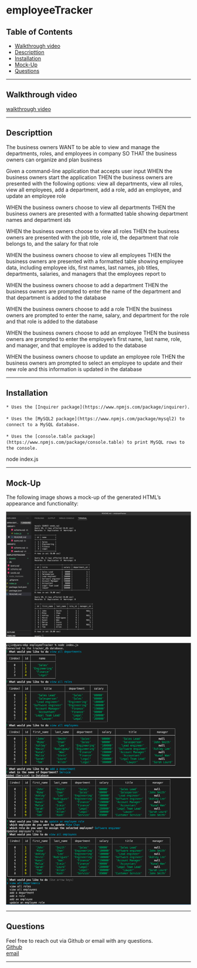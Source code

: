# employeeTracker

## Table of Contents

- [Walkthrough video](#walkthrough-video)
- [Descripttion](#descripttion)
- [Installation](#installation)
- [Mock-Up](#mock-up)
- [Questions](#questions)

---

## Walkthrough video

[walkthrough video ](https://watch.screencastify.com/v/PNvavS7FV2XilAiQ4GuT) <br>

---

## Descripttion

The business owners WANT to be able to view and manage the departments, roles, and employees in company
SO THAT the business owners can organize and plan business

Given a command-line application that accepts user input
WHEN the business owners start the application
THEN the business owners are presented with the following options: view all departments, view all roles, view all employees, add a department, add a role, add an employee, and update an employee role

WHEN the business owners choose to view all departments
THEN the business owners are presented with a formatted table showing department names and department ids

WHEN the business owners choose to view all roles
THEN the business owners are presented with the job title, role id, the department that role belongs to, and the salary for that role

WHEN the business owners choose to view all employees
THEN the business owners are presented with a formatted table showing employee data, including employee ids, first names, last names, job titles, departments, salaries, and managers that the employees report to

WHEN the business owners choose to add a department
THEN the business owners are prompted to enter the name of the department and that department is added to the database

WHEN the business owners choose to add a role
THEN the business owners are prompted to enter the name, salary, and department for the role and that role is added to the database

WHEN the business owners choose to add an employee
THEN the business owners are prompted to enter the employee’s first name, last name, role, and manager, and that employee is added to the database

WHEN the business owners choose to update an employee role
THEN the business owners am prompted to select an employee to update and their new role and this information is updated in the database

---

## Installation

    * Uses the [Inquirer package](https://www.npmjs.com/package/inquirer).

    * Uses the [MySQL2 package](https://www.npmjs.com/package/mysql2) to connect to a MySQL database.

    * Uses the [console.table package](https://www.npmjs.com/package/console.table) to print MySQL rows to the console.

node index.js

---

## Mock-Up

The following image shows a mock-up of the generated HTML’s appearance and functionality:

![Database schema includes tables labeled “employee,” role,” and “department.”](./Assets/sql.png)

![App titled “My Team” features five boxes listing employee names, titles, and other key info.](./Assets/Screen%20Shot%202022-05-01%20at%2010.14.23%20PM.png)
![Tested](./Assets/Screen%20Shot%202022-05-01%20at%2010.15.07%20PM.png)

---

## Questions

Feel free to reach out via Github or email with any questions. <br>
[Github](https://github.com/kayjinyi) <br>
[email](mailto:kayjinyi@gmail.com)

---
